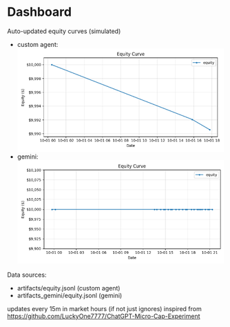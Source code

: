 # Dashboard

Auto-updated equity curves (simulated)

- custom agent: ![Equity Curve](artifacts/equity.png?v=18013c4)
- gemini: ![Equity Curve (Gemini)](artifacts_gemini/equity.png?v=18013c4)

Data sources:
- artifacts/equity.jsonl (custom agent)
- artifacts_gemini/equity.jsonl (gemini)

updates every 15m in market hours (if not just ignores)
inspired from https://github.com/LuckyOne7777/ChatGPT-Micro-Cap-Experiment